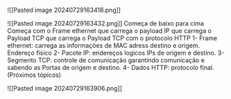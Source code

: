 ![[Pasted image 20240729163418.png]]

![[Pasted image 20240729163432.png]]
	Começa de baixo para cima
	Começa com o Frame ethernet que carrega o payload IP que carrega o Payload TCP que carrega o Payload TCP com o protocolo HTTP
	1- Frame ethernet: carrega as informações de MAC adress destino e origem. Endereço físico
	2- Pacote IP:  endereços logicos IPs de origem e destino.
	3- Segmento TCP: controle de comunicação garantindo comunicação e sabendo as Portas de origem e destino.
	4- Dados HTTP: protocolo final.(Próximos tópicos)

![[Pasted image 20240729163906.png]]

